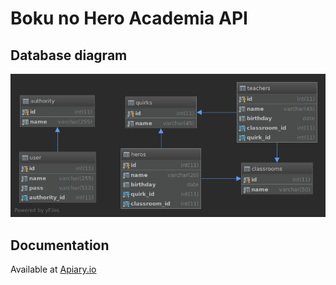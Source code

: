 # Boku no Hero Academia API

## Database diagram

![database diagram](boku_no_hero_academia_db_diagram.png "Database diagram")

## Documentation

Available at [Apiary.io](https://bokunoheroacademia.docs.apiary.io)
